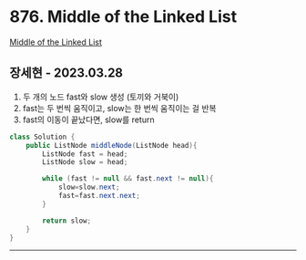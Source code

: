 # 876. Middle of the Linked List

[Middle of the Linked List](https://leetcode.com/problems/middle-of-the-linked-list/)

## 장세현 - 2023.03.28

1. 두 개의 노드 fast와 slow 생성 (토끼와 거북이)
2. fast는 두 번씩 움직이고, slow는 한 번씩 움직이는 걸 반복
3. fast의 이동이 끝났다면, slow를 return

```java
class Solution {
    public ListNode middleNode(ListNode head){
        ListNode fast = head;
        ListNode slow = head;

        while (fast != null && fast.next != null){
            slow=slow.next;
            fast=fast.next.next;
        }

        return slow;
    }
}
```

---
